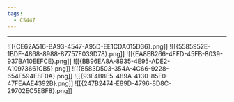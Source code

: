 ```yaml
---
tags:
  - CS447
---
```

---
![[{CE62A516-BA93-4547-A95D-EE1CDA015D36}.png]]
![[{5585952E-1BDF-4868-8988-87757F039D78}.png]]
![[{EA8EB266-4FFD-45FB-8039-937BA10EEFCE}.png]]
![[{BB96EA8A-8935-4E95-ADE2-A10973661CB5}.png]]
![[{8583D503-354A-4C66-9228-654F594E8F0A}.png]]
![[{93F4B8E5-489A-4130-85E0-47FEAAE4392B}.png]]
![[{247B2474-E89D-4796-8D8C-29702EC5EBF8}.png]]

